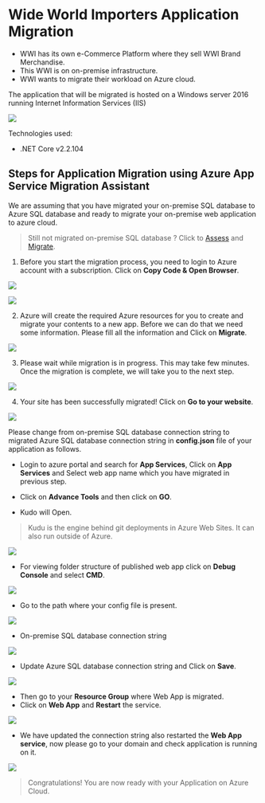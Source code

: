 # Wide World Importers Application Migration
* WWI has its own e-Commerce Platform where they sell WWI Brand Merchandise.
* This WWI is on on-premise infrastructure.
* WWI wants to migrate their workload on Azure cloud.

The application that will be migrated is hosted on a Windows server 2016 running Internet Information Services (IIS)


<kbd>
  <img src="../images/WWI-eCommerce/onprem-application.png">
</kbd></p>

Technologies used:
 - .NET Core v2.2.104


## Steps for Application Migration using Azure App Service Migration Assistant

We are assuming that you have migrated your on-premise SQL database to Azure SQL database and ready to migrate your on-premise web application to azure cloud.

> Still not migrated on-premise SQL database ? Click to [Assess](../assess/wwi-ecomm-db.md) and [Migrate](../migrate/wwi-ecomm-db.md).

1. Before you start the migration process, you need to login to Azure account with a subscription. Click on **Copy Code & Open Browser**.

<kbd>
  <img src="../images/WWI-eCommerce/app-assessment-3.png">
</kbd></p>

<kbd>
  <img src="../images/WWI-eCommerce/app-assessment-4.png">
</kbd></p>

2. Azure will create the required Azure resources for you to create and migrate your contents to a new app. Before we can do that we need some information. Please fill all the information and Click on **Migrate**.

<kbd>
  <img src="../images/WWI-eCommerce/app-assessment-5.png">
</kbd></p>

3. Please wait while migration is in progress. This may take few minutes. Once the migration is complete, we will take you to the next step.

<kbd>
  <img src="../images/WWI-eCommerce/app-assessment-6.png">
</kbd></p>

4. Your site has been successfully migrated! Click on **Go to your website**.

<kbd>
  <img src="../images/WWI-eCommerce/app-assessment-7.png">
</kbd></p>

Please change from on-premise SQL database connection string to migrated Azure SQL database connection string in **config.json** file of your application as follows.

* Login to azure portal and search for **App Services**, Click on **App Services** and Select web app name which you have migrated in previous step.

* Click on **Advance Tools** and then click on **GO**.

* Kudo will Open.
> Kudu is the engine behind git deployments in Azure Web Sites. It can also run outside of Azure.

<kbd>
  <img src="../images/WWI-eCommerce/app-assessment-8.png">
</kbd></p>

* For viewing folder structure of published web app click on **Debug Console** and select **CMD**.

<kbd>
  <img src="../images/WWI-eCommerce/app-assessment-9.png">
</kbd></p>

* Go to the path where your config file is present.

<kbd>
  <img src="../images/WWI-eCommerce/app-assessment-10.png">
</kbd></p>

* On-premise SQL database connection string

<kbd>
  <img src="../images/WWI-eCommerce/onprem-connection.png">
</kbd></p>


* Update Azure SQL database connection string and Click on **Save**.

<kbd>
  <img src="../images/WWI-eCommerce/remote-connection.png">
</kbd></p>

* Then go to your **Resource Group** where Web App is migrated.
* Click on **Web App** and **Restart** the service.

<kbd>
  <img src="../images/WWI-eCommerce/restart_web_app.png">
</kbd></p>

* We have updated the connection string also restarted the **Web App service**, now please go to your domain and check application is running on it.


<kbd>
  <img src="../images/WWI-eCommerce/remote-application.png">
</kbd></p>

> Congratulations! You are now ready with your Application on Azure Cloud. 

